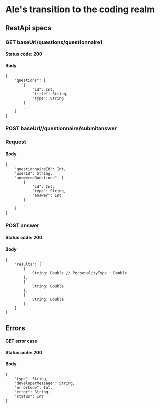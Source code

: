 # Ale's transition to the coding realm

## RestApi specs

### GET baseUrl/questions/questionnaire1
#### Status code: 200
#### Body
```
{   
    "questions": [
        {
            "id": Int,
            "title": String,
            "type": String
        }
        ...
    ]
}
```

### POST baseUrl//questionnaire/submitanswer
### Request
#### Body
```
{
    "questionnaireId": Int,
    "userId": String,
    "answeredQuestions": [
        {
            "id": Int,
            "type": String,
            "answer": Int
        }
        ...
    ]
}
```

### POST answer
#### Status code: 200
#### Body
```
{
    "results": [
        {
            String: Double // PersonalityType : Double
        },
        {
            String: Double
        },
        {
            String: Double
        }
    ]
}
```


## Errors
#### GET error case
#### Status code: 200
#### Body
```
{   
    "type": String,
    "developerMessage": String,
    "errorCode": Int,
    "error": String,
    "status": Int
}
```
